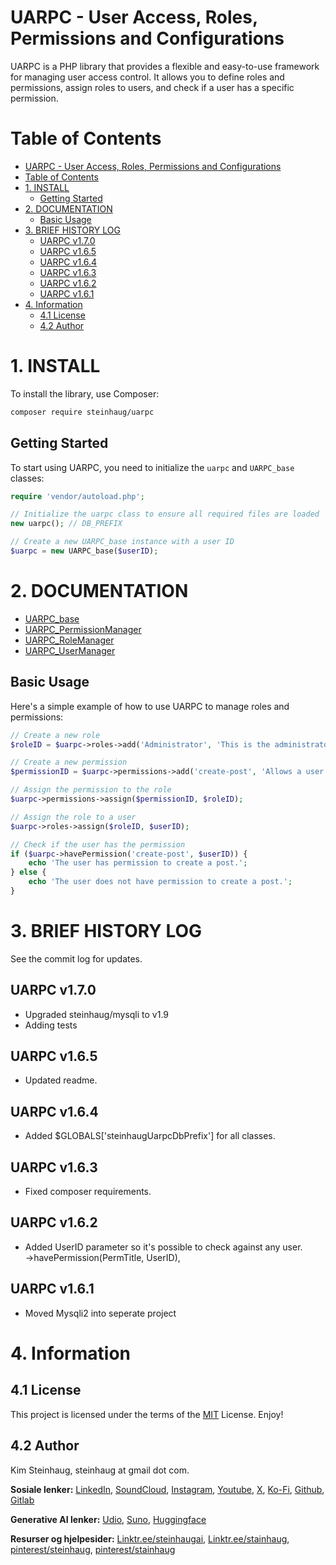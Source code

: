 # UARPC - User Access, Roles, Permissions and Configurations

UARPC is a PHP library that provides a flexible and easy-to-use framework for managing user access control. It allows you to define roles and permissions, assign roles to users, and check if a user has a specific permission.

<div class="show_none">

# Table of Contents

- [UARPC - User Access, Roles, Permissions and Configurations](#uarpc---user-access-roles-permissions-and-configurations)
- [Table of Contents](#table-of-contents)
- [1. INSTALL](#1-install)
  - [Getting Started](#getting-started)
- [2. DOCUMENTATION](#2-documentation)
  - [Basic Usage](#basic-usage)
- [3. BRIEF HISTORY LOG](#3-brief-history-log)
  - [UARPC v1.7.0](#uarpc-v170)
  - [UARPC v1.6.5](#uarpc-v165)
  - [UARPC v1.6.4](#uarpc-v164)
  - [UARPC v1.6.3](#uarpc-v163)
  - [UARPC v1.6.2](#uarpc-v162)
  - [UARPC v1.6.1](#uarpc-v161)
- [4. Information](#4-information)
  - [4.1 License](#41-license)
  - [4.2 Author](#42-author)
</div>

# 1. INSTALL

To install the library, use Composer:

```bash
composer require steinhaug/uarpc
```

## Getting Started

To start using UARPC, you need to initialize the `uarpc` and `UARPC_base` classes:

```php
require 'vendor/autoload.php';

// Initialize the uarpc class to ensure all required files are loaded
new uarpc(); // DB_PREFIX

// Create a new UARPC_base instance with a user ID
$uarpc = new UARPC_base($userID);
```

# 2. DOCUMENTATION

*   [UARPC_base](documentation/UARPC_base.md)
*   [UARPC_PermissionManager](documentation/UARPC_PermissionManager.md)
*   [UARPC_RoleManager](documentation/UARPC_RoleManager.md)
*   [UARPC_UserManager](documentation/UARPC_UserManager.md)

## Basic Usage

Here's a simple example of how to use UARPC to manage roles and permissions:

```php
// Create a new role
$roleID = $uarpc->roles->add('Administrator', 'This is the administrator role');

// Create a new permission
$permissionID = $uarpc->permissions->add('create-post', 'Allows a user to create a new post');

// Assign the permission to the role
$uarpc->permissions->assign($permissionID, $roleID);

// Assign the role to a user
$uarpc->roles->assign($roleID, $userID);

// Check if the user has the permission
if ($uarpc->havePermission('create-post', $userID)) {
    echo 'The user has permission to create a post.';
} else {
    echo 'The user does not have permission to create a post.';
}
```

# 3. BRIEF HISTORY LOG

See the commit log for updates.

## UARPC v1.7.0

- Upgraded steinhaug/mysqli to v1.9
- Adding tests

## UARPC v1.6.5

- Updated readme.

## UARPC v1.6.4

- Added \$GLOBALS['steinhaugUarpcDbPrefix'] for all classes.

## UARPC v1.6.3

- Fixed composer requirements.

## UARPC v1.6.2

- Added UserID parameter so it's possible to check against any user.  
->havePermission(PermTitle, UserID),

## UARPC v1.6.1

- Moved Mysqli2 into seperate project

# 4. Information

## 4.1 License

This project is licensed under the terms of the  [MIT](http://www.opensource.org/licenses/mit-license.php) License. Enjoy!

## 4.2 Author

Kim Steinhaug, steinhaug at gmail dot com.

**Sosiale lenker:**
[LinkedIn](https://www.linkedin.com/in/steinhaug/), [SoundCloud](https://soundcloud.com/steinhaug), [Instagram](https://www.instagram.com/steinhaug), [Youtube](https://www.youtube.com/@kimsteinhaug), [X](https://x.com/steinhaug), [Ko-Fi](https://ko-fi.com/steinhaug), [Github](https://github.com/steinhaug), [Gitlab](https://gitlab.com/steinhaug)

**Generative AI lenker:**
[Udio](https://www.udio.com/creators/Steinhaug), [Suno](https://suno.com/@steinhaug), [Huggingface](https://huggingface.co/steinhaug)

**Resurser og hjelpesider:**
[Linktr.ee/steinhaugai](https://linktr.ee/steinhaugai), [Linktr.ee/stainhaug](https://linktr.ee/stainhaug), [pinterest/steinhaug](https://no.pinterest.com/steinhaug/), [pinterest/stainhaug](https://no.pinterest.com/stainhaug/)
